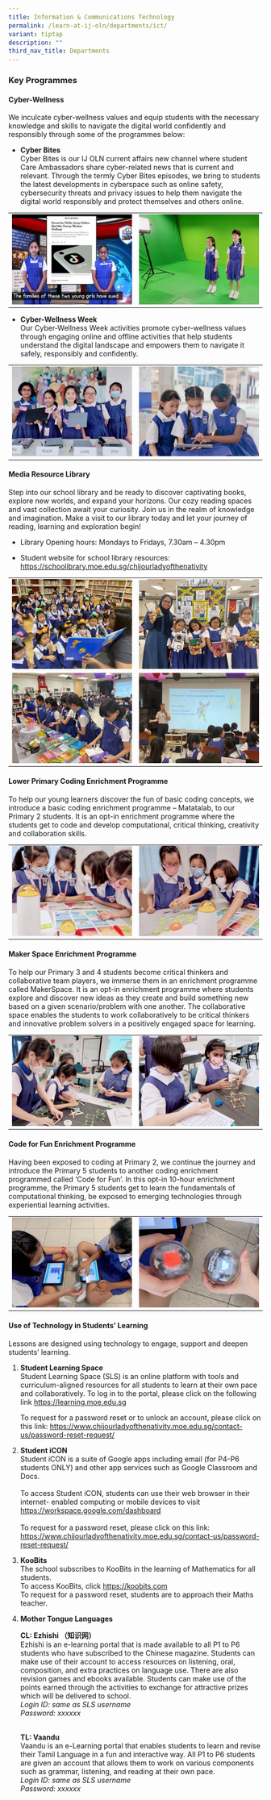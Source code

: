 ```yaml
---
title: Information & Communications Technology
permalink: /learn-at-ij-oln/departments/ict/
variant: tiptap
description: ""
third_nav_title: Departments
---
```

<h3>Key Programmes</h3><h4>Cyber-Wellness</h4><p>We inculcate cyber-wellness values and equip students with the necessary knowledge and skills to navigate the digital world confidently and responsibly through some of the programmes below:</p><ul data-tight="true" class="tight"><li><p><strong>Cyber Bites</strong><br>Cyber Bites is our IJ OLN current affairs new channel where student Care Ambassadors share cyber-related news that is current and relevant. Through the termly Cyber Bites episodes, we bring to students the latest developments in cyberspace such as online safety, cybersecurity threats and privacy issues to help them navigate the digital world responsibly and protect themselves and others online.</p></li></ul><table><tbody><tr><td rowspan="1" colspan="1"><div class="isomer-image-wrapper"><img height="auto" width="100%" alt="" src="/images/Depts/ICT/ICT1w.jpg"></div></td><td rowspan="1" colspan="1"><div class="isomer-image-wrapper"><img height="auto" width="100%" alt="" src="/images/Depts/ICT/ICT2w.jpg"></div></td></tr></tbody></table><ul data-tight="true" class="tight"><li><p><strong>Cyber-Wellness Week</strong><br>Our Cyber-Wellness Week activities promote cyber-wellness values through engaging online and offline activities that help students understand the digital landscape and empowers them to navigate it safely, responsibly and confidently.</p></li></ul><table><tbody><tr><td rowspan="1" colspan="1"><div class="isomer-image-wrapper"><img height="auto" width="100%" alt="" src="/images/Depts/ICT/ICT3w.jpg"></div></td><td rowspan="1" colspan="1"><div class="isomer-image-wrapper"><img height="auto" width="100%" alt="" src="/images/Depts/ICT/ICT4w.jpg"></div></td></tr></tbody></table><h4><strong>Media Resource Library</strong></h4><p>Step into our school library and be ready to discover captivating books, explore new worlds, and expand your horizons. Our cozy reading spaces and vast collection await your curiosity. Join us in the realm of knowledge and imagination. Make a visit to our library today and let your journey of reading, learning and exploration begin!</p><ul data-tight="true" class="tight"><li><p>Library Opening hours: Mondays to Fridays, 7.30am – 4.30pm</p></li><li><p>Student website for school library resources: <a href="https://schoolibrary.moe.edu.sg/chijourladyofthenativity" rel="noopener noreferrer nofollow" target="_blank">https://schoolibrary.moe.edu.sg/chijourladyofthenativity</a></p></li></ul><table><tbody><tr><td rowspan="1" colspan="1"><div class="isomer-image-wrapper"><img height="auto" width="100%" alt="" src="/images/Depts/ICT/ICT5w.jpg"></div></td><td rowspan="1" colspan="1"><div class="isomer-image-wrapper"><img height="auto" width="100%" alt="" src="/images/Depts/ICT/ICT6w.jpg"></div></td></tr><tr><td rowspan="1" colspan="1"><div class="isomer-image-wrapper"><img height="auto" width="100%" alt="" src="/images/Depts/ICT/ICT7w.jpg"></div></td><td rowspan="1" colspan="1"><div class="isomer-image-wrapper"><img height="auto" width="100%" alt="" src="/images/Depts/ICT/ICT8w.jpg"></div></td></tr></tbody></table><h4>Lower Primary Coding Enrichment Programme</h4><p>To help our young learners discover the fun of basic coding concepts, we introduce a basic coding enrichment programme – Matatalab, to our Primary 2 students. It is an opt-in enrichment programme where the students get to code and develop computational, critical thinking, creativity and collaboration skills.</p><table><tbody><tr><td rowspan="1" colspan="1"><div class="isomer-image-wrapper"><img height="auto" width="100%" alt="" src="/images/Depts/ICT/ICT9w.jpg"></div></td><td rowspan="1" colspan="1"><div class="isomer-image-wrapper"><img height="auto" width="100%" alt="" src="/images/Depts/ICT/ICT10w.jpg"></div></td></tr></tbody></table><h4>Maker Space Enrichment Programme</h4><p>To help our Primary 3 and 4 students become critical thinkers and collaborative team players, we immerse them in an enrichment programme called MakerSpace. It is an opt-in enrichment programme where students explore and discover new ideas as they create and build something new based on a given scenario/problem with one another. The collaborative space enables the students to work collaboratively to be critical thinkers and innovative problem solvers in a positively engaged space for learning.</p><table><tbody><tr><td rowspan="1" colspan="1"><div class="isomer-image-wrapper"><img height="auto" width="100%" alt="" src="/images/Depts/ICT/ICT11w.jpg"></div></td><td rowspan="1" colspan="1"><div class="isomer-image-wrapper"><img height="auto" width="100%" alt="" src="/images/Depts/ICT/ICT12w.jpg"></div></td></tr></tbody></table><h4>Code for Fun Enrichment Programme</h4><p>Having been exposed to coding at Primary 2, we continue the journey and introduce the Primary 5 students to another coding enrichment programmed called ‘Code for Fun’. In this opt-in 10-hour enrichment programme, the Primary 5 students get to learn the fundamentals of computational thinking, be exposed to emerging technologies through experiential learning activities.</p><table><tbody><tr><td rowspan="1" colspan="1"><div class="isomer-image-wrapper"><img height="auto" width="100%" alt="" src="/images/Depts/ICT/ICT13w.jpg"></div></td><td rowspan="1" colspan="1"><div class="isomer-image-wrapper"><img height="auto" width="100%" alt="" src="/images/Depts/ICT/ICT14w.jpg"></div></td></tr></tbody></table><h4>Use of Technology in Students’ Learning</h4><p>Lessons are designed using technology to engage, support and deepen students’ learning.</p><ol data-tight="true" class="tight"><li><p><strong>Student Learning Space</strong><br>Student Learning Space (SLS) is an online platform with tools and curriculum-aligned resources for all students to learn at their own pace and collaboratively. To log in to the portal, please click on the following link <a href="https://learning.moe.edu.sg" rel="noopener noreferrer nofollow" target="_blank">https://learning.moe.edu.sg</a></p><p>To request for a password reset or to unlock an account, please click on this link: <a href="https://www.chijourladyofthenativity.moe.edu.sg/contact-us/password-reset-request/" rel="noopener noreferrer nofollow" target="_blank">https://www.chijourladyofthenativity.moe.edu.sg/contact-us/password-reset-request/</a></p></li></ol><p></p><ol start="2" data-tight="true" class="tight"><li><p><strong>Student iCON</strong><br>Student iCON is&nbsp;a suite of Google apps including email (for P4-P6 students ONLY) and other app services such as Google Classroom and Docs.<br><br>To access Student iCON, students can use their web browser in their internet- enabled computing or mobile devices to visit <a href="https://workspace.google.com/dashboard" rel="noopener noreferrer nofollow" target="_blank">https://workspace.google.com/dashboard</a><a rel="noopener noreferrer nofollow" target="_blank"> </a><br><br>To request for a password reset, please click on this link: <a href="https://www.chijourladyofthenativity.moe.edu.sg/contact-us/password-reset-request/" rel="noopener noreferrer nofollow" target="_blank">https://www.chijourladyofthenativity.moe.edu.sg/contact-us/password-reset-request/</a></p></li></ol><p></p><ol start="3" data-tight="true" class="tight"><li><p><strong>KooBits</strong><br>The school subscribes to KooBits in the learning of Mathematics for all students. <br>To access KooBits, click <a href="https://koobits.com" rel="noopener noreferrer nofollow" target="_blank">https://koobits.com</a><br>To request for a password reset, students are to approach their Maths teacher.</p></li></ol><p></p><ol start="4" data-tight="true" class="tight"><li><p><strong>Mother Tongue Languages</strong></p><p><strong>CL: Ezhishi （知识网）</strong><br>Ezhishi is an e-learning portal that is made available to all P1 to P6 students who have subscribed to the Chinese magazine. Students can make use of their account to access resources on listening, oral, composition, and extra practices on language use. There are also revision games and ebooks available. Students can make use of the points earned through the activities to exchange for attractive prizes which will be delivered to school.<br><em>Login ID: same as SLS username<br>Password: xxxxxx</em></p><p><br><strong>TL: Vaandu</strong><br>Vaandu is an e-Learning portal that enables students to learn and revise their Tamil Language in a fun and interactive way. All P1 to P6 students are given an account that allows them to work on various components such as grammar, listening, and reading at their own pace.<br><em>Login ID: same as SLS username<br>Password: xxxxxx</em></p></li></ol><p></p><p></p>